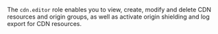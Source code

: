The `cdn.editor` role enables you to view, create, modify and delete CDN resources and origin groups, as well as activate origin shielding and log export for CDN resources.